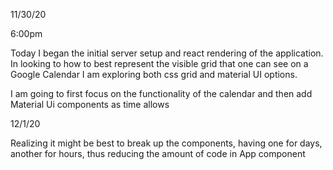 11/30/20

6:00pm

Today I began the initial server setup and react rendering of the application. In looking to how to best represent the visible grid that one can see on a Google Calendar I am exploring both css grid and material UI options.

I am going to first focus on the functionality of the calendar and then add Material Ui components as time allows

12/1/20

Realizing it might be best to break up the components, having one for days, another for hours, thus reducing the amount of code in App component